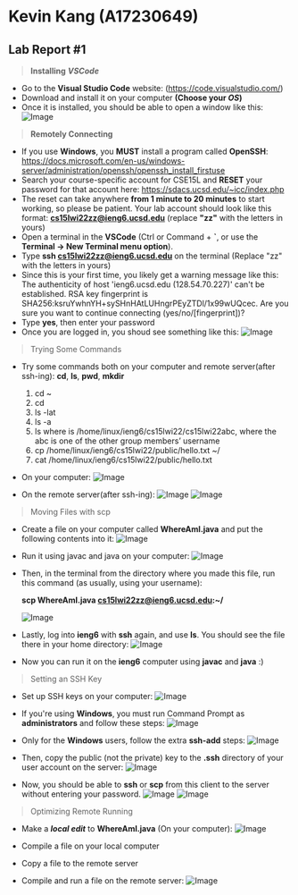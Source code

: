 **Kevin Kang (A17230649)**
==========================
**Lab Report #1**
--------------------------
> **Installing** ***VSCode***
* Go to the **Visual Studio Code** website: (https://code.visualstudio.com/)
* Download and install it on your computer **(Choose your *OS*)**
* Once it is installed, you should be able to open a window like this: 
![Image](1.jpg)

> **Remotely Connecting**
* If you use **Windows**, you **MUST** install a program called **OpenSSH**: https://docs.microsoft.com/en-us/windows-server/administration/openssh/openssh_install_firstuse
* Search your course-specific account for CSE15L and **RESET** your password for that account here: https://sdacs.ucsd.edu/~icc/index.php
* The reset can take anywhere **from 1 minute to 20 minutes** to start working, so please be patient. Your lab account should look like this format: **cs15lwi22zz@ieng6.ucsd.edu** (replace **"zz"** with the letters in yours)
* Open a terminal in the **VSCode** (Ctrl or Command + **`**, or use the **Terminal → New Terminal menu option**).
* Type **ssh cs15lwi22zz@ieng6.ucsd.edu** on the terminal (Replace "zz" with the letters in yours)
* Since this is your first time, you likely get a warning message like this: 
The authenticity of host 'ieng6.ucsd.edu (128.54.70.227)' can't be established.
RSA key fingerprint is SHA256:ksruYwhnYH+sySHnHAtLUHngrPEyZTDl/1x99wUQcec.
Are you sure you want to continue connecting (yes/no/[fingerprint])?
* Type **yes**, then enter your password
* Once you are logged in, you shoud see something like this:
![Image](2.jpg)

> Trying Some Commands
* Try some commands both on your computer and remote server(after ssh-ing): **cd**, **ls**, **pwd**, **mkdir**
  1. cd ~
  2. cd
  3. ls -lat
  4. ls -a
  5. ls <directory> where <directory> is /home/linux/ieng6/cs15lwi22/cs15lwi22abc, where the abc is one of the other group members’ username
  6. cp /home/linux/ieng6/cs15lwi22/public/hello.txt ~/
  7. cat /home/linux/ieng6/cs15lwi22/public/hello.txt
* On your computer:
![Image](3.jpg)

* On the remote server(after ssh-ing):
![Image](4.jpg)
![Image](5.jpg)

> Moving Files with scp
* Create a file on your computer called **WhereAmI.java** and put the following contents into it:
![Image](6.jpg)
  
* Run it using javac and java on your computer:
![Image](7.jpg)
  
* Then, in the terminal from the directory where you made this file, run this command (as usually, using your username): 

  **scp WhereAmI.java cs15lwi22zz@ieng6.ucsd.edu:~/**
  
  ![Image](8.jpg)

* Lastly, log into **ieng6** with **ssh** again, and use **ls**. You should see the file there in your home directory:
![Image](9.jpg)

* Now you can run it on the **ieng6** computer using **javac** and **java** :)  
>Setting an SSH Key
* Set up SSH keys on your computer:
![Image](10.jpg)
  
* If you're using **Windows**, you must run Command Prompt as **administrators** and follow these steps:
![Image](11.jpg)

* Only for the **Windows** users, follow the extra **ssh-add** steps:
![Image](12.jpg)
  
* Then, copy the public (not the private) key to the **.ssh** directory of your user account on the server:
![Image](13.jpg)

* Now, you should be able to **ssh** or **scp** from this client to the server without entering your password.
![Image](14.jpg)
![Image](15.jpg)

>Optimizing Remote Running
* Make a ***local edit*** to **WhereAmI.java** (On your computer):
![Image](18.jpg)

* Compile a file on your local computer
* Copy a file to the remote server
* Compile and run a file on the remote server:
![Image](17.jpg)
